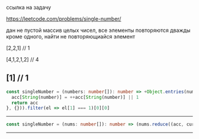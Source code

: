 ссылка на задачу 

https://leetcode.com/problems/single-number/

дан не пустой массив целых чисел, все элементы повторяются дважды кроме одного, найти не повторяющиайся элемент

[2,2,1] // 1

[4,1,2,1,2] // 4

[1] // 1
---

```ts
const singleNumber = (numbers: number[]): number => +Object.entries(numbers.reduce((acc, number) =>{
  acc[String(number)] = ++acc[String(number)] || 1
  return acc
}, {})).filter(el => el[1] === 1)[0][0]
```
---

```ts
const singleNumber = (nums: number[]): number => (nums.reduce((acc, cur)=> acc ^= cur, 0))
```
---
